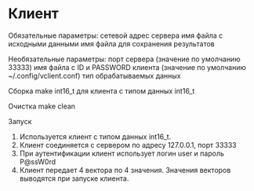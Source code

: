 # Клиент

Обязательные параметры:
сетевой адрес сервера
имя файла с исходными данными
имя файла для сохранения результатов

Необязательные параметры:
порт сервера (значение по умолчанию 33333)
имя файла с ID и PASSWORD клиента (значение по умолчанию ~/.config/vclient.conf)
тип обрабатываемых данных

Сборка
make int16_t для клиента с типом данных int16_t

Очистка
make clean

Запуск
1. Используется клиент с типом данных int16_t.
2. Клиент соединяется с сервером по адресу 127.0.0.1, порт 33333
3. При аутентификации клиент использует логин user и пароль P@ssW0rd
4. Клиент передает 4 вектора по 4 значения. Значения векторов выводятся при запуске клиента.
